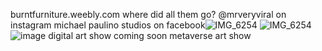 burntfurniture.weebly.com 
where did all them go?
@mrveryviral on instagram
michael paulino studios on facebook![IMG_6254](https://github.com/user-attachments/assets/a959141d-aa1b-4a50-bbbb-05549852ac4f)
![IMG_6254](https://github.com/user-attachments/assets/a959141d-aa1b-4a50-bbbb-05549852ac4f)
![image](https://github.com/user-attachments/assets/95f35aee-2545-4eef-9ee3-9e5b777c3063)
digital art show coming soon metaverse art show